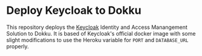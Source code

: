 # Deploy Keycloak to Dokku

This repository deploys the [Keycloak](https://www.keycloak.org) Identity and Access Manangement Solution 
to Dokku.  It is based of Keycloak's official docker image with some slight modifications to use the
Heroku variable for `PORT` and `DATABASE_URL` properly.
